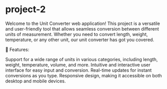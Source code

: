 # project-2
Welcome to the Unit Converter web application! This project is a versatile and user-friendly tool that allows seamless conversion between different units of measurement. Whether you need to convert length, weight, temperature, or any other unit, our unit converter has got you covered.

🚀 Features:

Support for a wide range of units in various categories, including length, weight, temperature, volume, and more.
Intuitive and interactive user interface for easy input and conversion.
Real-time updates for instant conversions as you type.
Responsive design, making it accessible on both desktop and mobile devices.

